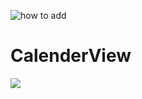 ![how to add](https://user-images.githubusercontent.com/40433410/215958457-e74029c3-90ed-4fc4-ba66-493340714b4f.png)
# CalenderView
[![](https://jitpack.io/v/sumitranjan007/SrCalenderView.svg)](https://jitpack.io/#sumitranjan007/SrCalenderView)
